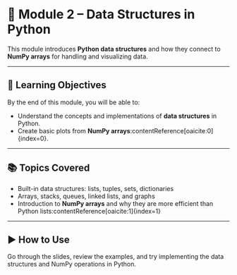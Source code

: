 # 📘 Module 2 – Data Structures in Python

This module introduces **Python data structures** and how they connect to **NumPy arrays** for handling and visualizing data.  

---

## 🎯 Learning Objectives
By the end of this module, you will be able to:
- Understand the concepts and implementations of **data structures** in Python.  
- Create basic plots from **NumPy arrays**:contentReference[oaicite:0]{index=0}.  

---

## 📚 Topics Covered
- Built-in data structures: lists, tuples, sets, dictionaries  
- Arrays, stacks, queues, linked lists, and graphs  
- Introduction to **NumPy arrays** and why they are more efficient than Python lists:contentReference[oaicite:1]{index=1}  

---

## ▶️ How to Use
Go through the slides, review the examples, and try implementing the data structures and NumPy operations in Python.  
